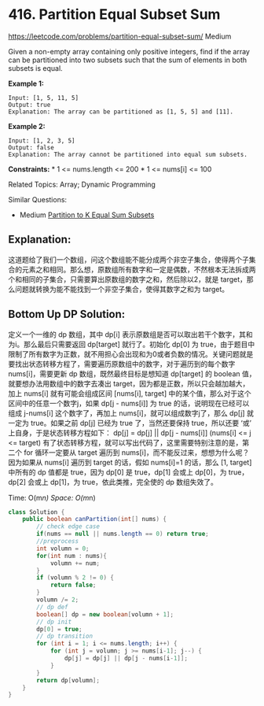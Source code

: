 # 416. Partition Equal Subset Sum
<https://leetcode.com/problems/partition-equal-subset-sum/>
Medium

Given a non-empty array containing only positive integers, find if the array can be partitioned into two subsets such that the sum of elements in both subsets is equal.
 
**Example 1:**

    Input: [1, 5, 11, 5]
    Output: true
    Explanation: The array can be partitioned as [1, 5, 5] and [11].
 

**Example 2:**

    Input: [1, 2, 3, 5]
    Output: false
    Explanation: The array cannot be partitioned into equal sum subsets.

**Constraints:**
    * 1 <= nums.length <= 200
    * 1 <= nums[i] <= 100


Related Topics: Array; Dynamic Programming

Similar Questions: 
* Medium [Partition to K Equal Sum Subsets](https://leetcode.com/problems/partition-to-k-equal-sum-subsets/)

## Explanation: 
这道题给了我们一个数组，问这个数组能不能分成两个非空子集合，使得两个子集合的元素之和相同。那么想，原数组所有数字和一定是偶数，不然根本无法拆成两个和相同的子集合，只需要算出原数组的数字之和，然后除以2，就是 target，那么问题就转换为能不能找到一个非空子集合，使得其数字之和为 target。
## Bottom Up DP Solution: 
定义一个一维的 dp 数组，其中 dp[i] 表示原数组是否可以取出若干个数字，其和为i。那么最后只需要返回 dp[target] 就行了。初始化 dp[0] 为 true，由于题目中限制了所有数字为正数，就不用担心会出现和为0或者负数的情况。关键问题就是要找出状态转移方程了，需要遍历原数组中的数字，对于遍历到的每个数字 nums[i]，需要更新 dp 数组，既然最终目标是想知道 dp[target] 的 boolean 值，就要想办法用数组中的数字去凑出 target，因为都是正数，所以只会越加越大，加上 nums[i] 就有可能会组成区间 [nums[i], target] 中的某个值，那么对于这个区间中的任意一个数字j，如果 dp[j - nums[i]] 为 true 的话，说明现在已经可以组成 j-nums[i] 这个数字了，再加上 nums[i]，就可以组成数字j了，那么 dp[j] 就一定为 true。如果之前 dp[j] 已经为 true 了，当然还要保持 true，所以还要 ‘或’ 上自身，于是状态转移方程如下：
    dp[j] = dp[j] || dp[j - nums[i]]         (nums[i] <= j <= target)
有了状态转移方程，就可以写出代码了，这里需要特别注意的是，第二个 for 循环一定要从 target 遍历到 nums[i]，而不能反过来，想想为什么呢？因为如果从 nums[i] 遍历到 target 的话，假如 nums[i]=1 的话，那么 [1, target] 中所有的 dp 值都是 true，因为 dp[0] 是 true，dp[1] 会或上 dp[0]，为 true，dp[2] 会或上 dp[1]，为 true，依此类推，完全使的 dp 数组失效了。

Time: O(m*n)
Space: O(m*n)

```java
class Solution {
    public boolean canPartition(int[] nums) {
        // check edge case
        if(nums == null || nums.length == 0) return true;
        //preprocess
        int volumn = 0;
        for(int num : nums){
            volumn += num;
        }
        if (volumn % 2 != 0) {
            return false;
        }
        volumn /= 2;
        // dp def
        boolean[] dp = new boolean[volumn + 1];
        // dp init
        dp[0] = true;
        // dp transition
        for (int i = 1; i <= nums.length; i++) {
            for (int j = volumn; j >= nums[i-1]; j--) {
                dp[j] = dp[j] || dp[j - nums[i-1]];
            }
        }
        return dp[volumn];
    }
}
```